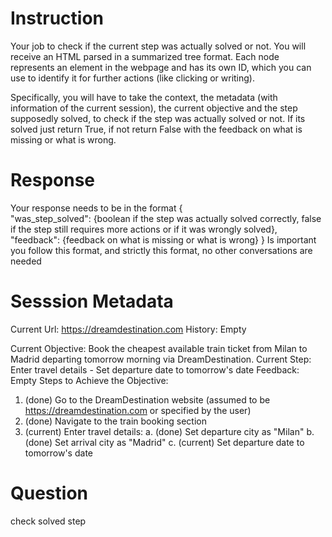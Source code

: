 # Instruction
Your job to check if the current step was actually solved or not. You will receive an HTML parsed in a summarized tree format. Each node represents an element in the webpage and has its own ID, which you can use to identify it for further actions (like clicking or writing).

Specifically, you will have to take the context, the metadata (with information of the current session), the current objective and the step supposedly solved, to check if the step was actually solved or not. If its solved just return True, if not return False with the feedback on what is missing or what is wrong.

# Response
Your response needs to be in the format
{  
  "was_step_solved": {boolean if the step was actually solved correctly, false if the step still requires more actions or if it was wrongly solved},
  "feedback": {feedback on what is missing or what is wrong}
}
Is important you follow this format, and strictly this format, no other conversations are needed

# Sesssion Metadata
Current Url: https://dreamdestination.com
History: Empty

Current Objective: Book the cheapest available train ticket from Milan to Madrid departing tomorrow morning via DreamDestination.
Current Step: Enter travel details - Set departure date to tomorrow's date
  Feedback: Empty
Steps to Achieve the Objective:
1. (done) Go to the DreamDestination website (assumed to be https://dreamdestination.com or specified by the user)
2. (done) Navigate to the train booking section
3. (current) Enter travel details:
   a. (done) Set departure city as "Milan"
   b. (done) Set arrival city as "Madrid"
   c. (current) Set departure date to tomorrow's date

# Question
check solved step
